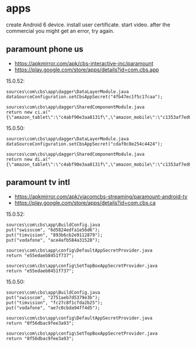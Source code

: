 # apps

create Android 6 device. install user certificate. start video. after the
commercial you might get an error, try again.

## paramount phone us

- https://apkmirror.com/apk/cbs-interactive-inc/paramount
- https://play.google.com/store/apps/details?id=com.cbs.app

15.0.52:

~~~
sources\com\cbs\app\dagger\DataLayerModule.java
dataSourceConfiguration.setCbsAppSecret("4fb47ec1f5c17caa");

sources\com\cbs\app\dagger\SharedComponentModule.java
return new ci.a("{\"amazon_tablet\":\"c4abf90e3aa8131f\",\"amazon_mobile\":\"c1353af7ed0252d8\",\"google_mobile\":\"8c4edb1155a410e4\"}");
~~~

15.0.50:

~~~
sources\com\cbs\app\dagger\DataLayerModule.java
dataSourceConfiguration.setCbsAppSecret("cdaf0c8e254c4424");

sources\com\cbs\app\dagger\SharedComponentModule.java
return new di.a("{\"amazon_tablet\":\"c4abf90e3aa8131f\",\"amazon_mobile\":\"c1353af7ed0252d8\",\"google_mobile\":\"8c4edb1155a410e4\"}");
~~~

## paramount tv intl

- https://apkmirror.com/apk/viacomcbs-streaming/paramount-android-tv
- https://play.google.com/store/apps/details?id=com.cbs.ca

15.0.52:

~~~
sources\com\cbs\app\BuildConfig.java
put("swisscom", "6d5824edfa1e56d6");
put("timvision", "893b6cb2e9112879");
put("vodafone", "ace4afb584a31528");

sources\com\cbs\app\config\DefaultAppSecretProvider.java
return "e55edaeb8451f737";

sources\com\cbs\app\config\SetTopBoxAppSecretProvider.java
return "e55edaeb8451f737";
~~~

15.0.50:

~~~
sources\com\cbs\app\BuildConfig.java
put("swisscom", "2751aeb7d5379e3b");
put("timvision", "fc27c8f1cfda2b25");
put("vodafone", "ae7c0cbda94ff4d5");

sources\com\cbs\app\config\DefaultAppSecretProvider.java
return "0f56dbac9fee3a93";

sources\com\cbs\app\config\SetTopBoxAppSecretProvider.java
return "0f56dbac9fee3a93";
~~~
